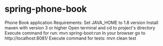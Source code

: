# spring-phone-book
Phone Book application
Requirements:
Set JAVA_HOME to 1.8 version
Install maven with version 3 or higher
Open terminal and cd to project's directory
Execute command for run: mvn spring-boot:run
In your browser go to http://localhost:8081/
Execute command for tests: mvn clean test